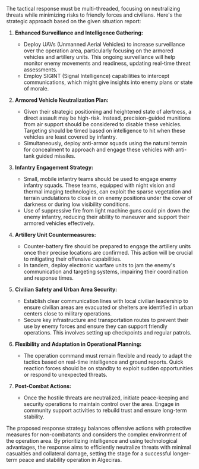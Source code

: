 The tactical response must be multi-threaded, focusing on neutralizing threats while minimizing risks to friendly forces and civilians. Here's the strategic approach based on the given situation report:

1. **Enhanced Surveillance and Intelligence Gathering:**
   - Deploy UAVs (Unmanned Aerial Vehicles) to increase surveillance over the operation area, particularly focusing on the armored vehicles and artillery units. This ongoing surveillance will help monitor enemy movements and readiness, updating real-time threat assessments.
   - Employ SIGINT (Signal Intelligence) capabilities to intercept communications, which might give insights into enemy plans or state of morale.

2. **Armored Vehicle Neutralization Plan:**
   - Given their strategic positioning and heightened state of alertness, a direct assault may be high-risk. Instead, precision-guided munitions from air support should be considered to disable these vehicles. Targeting should be timed based on intelligence to hit when these vehicles are least covered by infantry.
   - Simultaneously, deploy anti-armor squads using the natural terrain for concealment to approach and engage these vehicles with anti-tank guided missiles.

3. **Infantry Engagement Strategy:**
   - Small, mobile infantry teams should be used to engage enemy infantry squads. These teams, equipped with night vision and thermal imaging technologies, can exploit the sparse vegetation and terrain undulations to close in on enemy positions under the cover of darkness or during low visibility conditions.
   - Use of suppressive fire from light machine guns could pin down the enemy infantry, reducing their ability to maneuver and support their armored vehicles effectively.

4. **Artillery Unit Countermeasures:**
   - Counter-battery fire should be prepared to engage the artillery units once their precise locations are confirmed. This action will be crucial to mitigating their offensive capabilities.
   - In tandem, deploy electronic warfare units to jam the enemy's communication and targeting systems, impairing their coordination and response times.

5. **Civilian Safety and Urban Area Security:**
   - Establish clear communication lines with local civilian leadership to ensure civilian areas are evacuated or shelters are identified in urban centers close to military operations.
   - Secure key infrastructure and transportation routes to prevent their use by enemy forces and ensure they can support friendly operations. This involves setting up checkpoints and regular patrols.

6. **Flexibility and Adaptation in Operational Planning:**
   - The operation command must remain flexible and ready to adapt the tactics based on real-time intelligence and ground reports. Quick reaction forces should be on standby to exploit sudden opportunities or respond to unexpected threats.

7. **Post-Combat Actions:**
   - Once the hostile threats are neutralized, initiate peace-keeping and security operations to maintain control over the area. Engage in community support activities to rebuild trust and ensure long-term stability.

The proposed response strategy balances offensive actions with protective measures for non-combatants and considers the complex environment of the operation area. By prioritizing intelligence and using technological advantages, the response aims to efficiently neutralize threats with minimal casualties and collateral damage, setting the stage for a successful longer-term peace and stability operation in Algeciras.